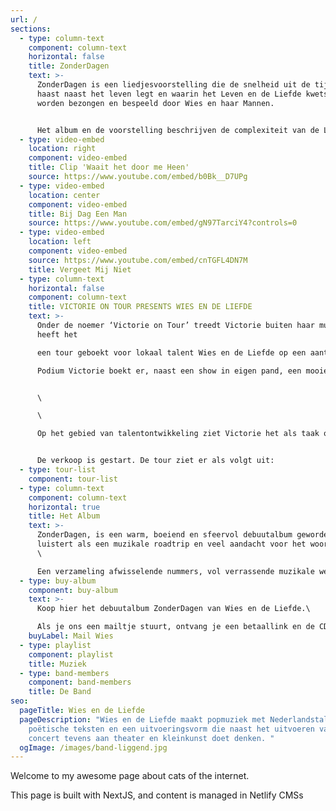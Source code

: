 ```yaml
---
url: /
sections:
  - type: column-text
    component: column-text
    horizontal: false
    title: ZonderDagen
    text: >-
      ZonderDagen is een liedjesvoorstelling die de snelheid uit de tijd haalt,
      haast naast het leven legt en waarin het Leven en de Liefde kwetsbaar
      worden bezongen en bespeeld door Wies en haar Mannen.


      Het album en de voorstelling beschrijven de complexiteit van de Liefde door de ogen van een levenslustige dertiger in een wereld waarbij haar eigen ontdekkingstocht soms taboedoorbrekend blijkt.
  - type: video-embed
    location: right
    component: video-embed
    title: Clip 'Waait het door me Heen'
    source: https://www.youtube.com/embed/b0Bk__D7UPg
  - type: video-embed
    location: center
    component: video-embed
    title: Bij Dag Een Man
    source: https://www.youtube.com/embed/gN97TarciY4?controls=0
  - type: video-embed
    location: left
    component: video-embed
    source: https://www.youtube.com/embed/cnTGFL4DN7M
    title: Vergeet Mij Niet
  - type: column-text
    horizontal: false
    component: column-text
    title: VICTORIE ON TOUR PRESENTS WIES EN DE LIEFDE
    text: >-
      Onder de noemer ‘Victorie on Tour’ treedt Victorie buiten haar muren en
      heeft het

      een tour geboekt voor lokaal talent Wies en de Liefde op een aantal bijzondere plekken in Noord-Holland. Wies en de Liefde is een graag geziene gast in Victorie. Door corona werd de release van het debuutalbum ‘ZonderDagen’ en de releaseshow in Victorie destijds geannuleerd, maar de plaat komt er nu dan toch.\

      Podium Victorie boekt er, naast een show in eigen pand, een mooie tour omheen.


      \

      \

      Op het gebied van talentontwikkeling ziet Victorie het als taak om talent uit de regio een podium te bieden en zichtbaar te maken voor de wereld. Een samenwerking met Wies en de Liefde in de vorm van een tour bleek een schot in de roos. ‘ZonderDagen’ wordt een luisterconcert dat de snelheid uit de tijd haalt, en de haast naast het leven legt; waarin het leven en de liefde kwetsbaar worden bezongen en bespeeld door Wies en haar Mannen.


      De verkoop is gestart. De tour ziet er als volgt uit:
  - type: tour-list
    component: tour-list
  - type: column-text
    component: column-text
    horizontal: true
    title: Het Album
    text: >-
      ZonderDagen, is een warm, boeiend en sfeervol debuutalbum geworden, dat
      luistert als een muzikale roadtrip en veel aandacht voor het woord bevat.
      \

      Een verzameling afwisselende nummers, vol verrassende muzikale wendingen, die slim en tegelijk speels in elkaar zitten. Het zelfbedachte genre PopPoezië, is hoe de band hun muziek het liefste omschrijft.
  - type: buy-album
    component: buy-album
    text: >-
      Koop hier het debuutalbum ZonderDagen van Wies en de Liefde.\

      Als je ons een mailtje stuurt, ontvang je een betaallink en de CD in je brievenbus.
    buyLabel: Mail Wies
  - type: playlist
    component: playlist
    title: Muziek
  - type: band-members
    component: band-members
    title: De Band
seo:
  pageTitle: Wies en de Liefde
  pageDescription: "Wies en de Liefde maakt popmuziek met Nederlandstalige
    poëtische teksten en een uitvoeringsvorm die naast het uitvoeren van een
    concert tevens aan theater en kleinkunst doet denken. "
  ogImage: /images/band-liggend.jpg
---
```


Welcome to my awesome page about cats of the internet.

This page is built with NextJS, and content is managed in Netlify CMSs
